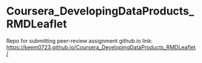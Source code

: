# Coursera_DevelopingDataProducts_RMDLeaflet

Repo for submitting peer-review assignment
github.io link: https://keem0723.github.io/Coursera_DevelopingDataProducts_RMDLeaflet/
